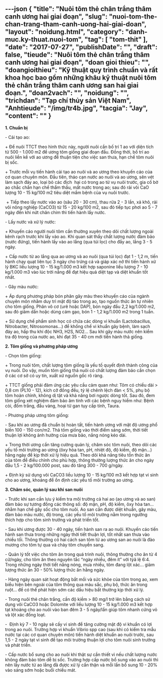 ---json
{
    "title": "Nuôi tôm thẻ chân trắng thâm canh ương hai giai đoạn",
    "slug": "nuoi-tom-the-chan-trang-tham-canh-uong-hai-giai-doan",
    "layout": "noidung.html",
    "category": "danh-muc.ky-thuat.nuoi-tom",
    "tag": [
        "tom-thit"
    ],
    "date": "2017-07-27",
    "publishDate": "",
    "draft": false,
    "tieude": "Nuôi tôm thẻ chân trắng thâm canh ương hai giai đoạn",
    "doan gioi thieu": "",
    "doangioithieu": "Kỹ thuật quy trình chuẩn và rất khoa học bao gồm những khâu kỹ thuật nuôi tôm thẻ chân trắng thâm canh ương san hai giai đoạn.",
    "doan2vach": "",
    "noidung": "",
    "trichdan": "Tạp chí thủy sản Việt Nam",
    "Anhtieude": "/img/tr4b.jpg",
    "tacgia": "Jay",
    "__content__": ""
}
---
<p><span style="font-size:14px"><strong>1. Chuẩn bị</strong></span></p>

<p><span style="font-size:14px">- Cải tạo ao:</span></p>

<p><span style="font-size:14px">+ Để nu&ocirc;i TTCT theo h&igrave;nh thức n&agrave;y, người nu&ocirc;i cần bố tr&iacute; 1 ao với diện t&iacute;ch từ 500 - 1.000 m2 để ương t&ocirc;m giống giai đoạn đầu. Đồng thời, bố tr&iacute; ao nu&ocirc;i liền kề với ao ương để thuận tiện cho việc san thưa, hạn chế t&ocirc;m nu&ocirc;i bị sốc.</span></p>

<p><span style="font-size:14px">+ Trước mỗi vụ tiến h&agrave;nh cải tạo ao nu&ocirc;i v&agrave; ao ương theo khuyến c&aacute;o của cơ quan chuy&ecirc;n m&ocirc;n. Đầu ti&ecirc;n, th&aacute;o cạn nước ao nu&ocirc;i v&agrave; ao ương, s&ecirc;n v&eacute;t l&agrave;m sạch đ&aacute;y ao, loại bỏ c&aacute;c địch&nbsp; hại c&oacute; trong ao từ vụ nu&ocirc;i trước, gia cố bờ ao chắc chắn hạn chế thẩm thấu, mất nước trong ao; sau đ&oacute; rải v&ocirc;i CaO lượng 10 - 15 kg/100 m2 ti&ecirc;u diệt mầm bệnh của vụ nu&ocirc;i trước.</span></p>

<p><span style="font-size:14px">&nbsp;+ Tiếp theo lấy nước v&agrave;o ao (s&acirc;u 20 - 30 cm), thau rửa 2 - 3 lần, xả kh&ocirc;, rải v&ocirc;i n&ocirc;ng nghiệp (CaCO3) từ 15 - 20 kg/100 m2, sau đ&oacute; tiếp tục phơi ao 5 - 7 ng&agrave;y đến khi nứt ch&acirc;n chim th&igrave; tiến h&agrave;nh lấy nước.</span></p>

<p><span style="font-size:14px">- Lấy nước v&agrave; xử l&yacute; nước:</span></p>

<p><span style="font-size:14px">+ Khuyến c&aacute;o người nu&ocirc;i t&ocirc;m cần thường xuy&ecirc;n theo d&otilde;i chất lượng ngo&agrave;i k&ecirc;nh rạch trước khi lấy v&agrave;o ao. Khi quan s&aacute;t thấy chất lượng nước đảm bảo (nước đứng), tiến h&agrave;nh lấy v&agrave;o ao lắng (qua t&uacute;i lọc) cho đầy ao, lắng 3 - 5 ng&agrave;y.</span></p>

<p><span style="font-size:14px">+ Cấp nước từ ao lắng qua ao ương v&agrave; ao nu&ocirc;i (qua t&uacute;i lọc) đạt 1 - 1,2 m, tiến h&agrave;nh chạy quạt li&ecirc;n tục 3 ng&agrave;y cho trứng c&aacute; v&agrave; gi&aacute;p x&aacute;c nở th&igrave; tiến h&agrave;nh xử l&yacute; BKC liều lượng 10 - 15 kg/1.000 m3 kết hợp saponine liều lượng 7 - 10 kg/1.000 m3 v&agrave;o l&uacute;c trời nắng để đạt hiệu quả diệt tạp v&agrave; diệt khuẩn tốt nhất.</span></p>

<p><span style="font-size:14px">- G&acirc;y m&agrave;u nước:</span></p>

<p><span style="font-size:14px">+ &Aacute;p dụng phương ph&aacute;p b&oacute;n ph&acirc;n g&acirc;y m&agrave;u theo khuyến c&aacute;o của ng&agrave;nh chuy&ecirc;n m&ocirc;n nhằm duy tr&igrave; mật độ tảo trong ao, tạo nguồn thức ăn tự nhi&ecirc;n cho t&ocirc;m giống. Ph&acirc;n v&ocirc; cơ (ur&ecirc; hoặc DAP), b&oacute;n ng&agrave;y đầu 2,2 kg/1.000 m2, sau đ&oacute; giảm dần hoặc d&ugrave;ng c&aacute;m gạo, b&oacute;n 1 - 1,2 kg/1.000 m2 trong 1 tuần.</span></p>

<p><span style="font-size:14px">+ Sử dụng chế phẩm sinh học c&oacute; chứa c&aacute;c d&ograve;ng vi khuẩn (Lactobacillus, Nitrobacter, Nitrosomonas&hellip;) để khống chế vi khuẩn g&acirc;y bệnh, l&agrave;m sạch đ&aacute;y ao, hấp thu kh&iacute; độc NH3, H2S, NO2&hellip; Sau khi g&acirc;y m&agrave;u nước n&ecirc;n kiểm tra độ trong của nước ao, khi đạt 35 - 40 cm mới tiến h&agrave;nh thả giống.</span></p>

<p><span style="font-size:14px"><strong>2. T&ocirc;m giống v&agrave; phương ph&aacute;p ương</strong></span></p>

<p><span style="font-size:14px">- Chọn t&ocirc;m giống:</span></p>

<p><span style="font-size:14px">+ Trong nu&ocirc;i t&ocirc;m, chất lượng t&ocirc;m giống l&agrave; yếu tố quyết định th&agrave;nh c&ocirc;ng của vụ nu&ocirc;i. Do vậy, muốn t&ocirc;m giống thả nu&ocirc;i c&oacute; chất lượng đảm bảo cần chọn ở c&aacute;c cơ sở c&oacute; uy t&iacute;n, xuất xứ nguồn gốc r&otilde; r&agrave;ng.</span></p>

<p><span style="font-size:14px">+ TTCT giống phải đảm ứng c&aacute;c y&ecirc;u cầu cảm quan như: T&ocirc;m c&oacute; chiều d&agrave;i &gt; 0,8 cm (PL10 - 12), k&iacute;ch cỡ đồng đều, tỷ lệ ch&ecirc;nh lệch đ&agrave;n &lt; 5%, phụ bộ t&ocirc;m ho&agrave;n chỉnh, kh&ocirc;ng dị tật v&agrave; khả năng bơi ngược d&ograve;ng tốt. Sau đ&oacute;, đem t&ocirc;m giống x&eacute;t nghiệm đảm bảo &acirc;m t&iacute;nh với c&aacute;c bệnh nguy hiểm như: Bệnh c&ograve;i, đốm trắng, đầu v&agrave;ng, hoại tử gan tụy cấp t&iacute;nh, Taura.</span></p>

<p><span style="font-size:14px">- Phương ph&aacute;p ương t&ocirc;m giống:</span></p>

<p><span style="font-size:14px">- Sau khi ao ương đ&atilde; chuẩn bị ho&agrave;n tất, tiến h&agrave;nh ương với mật độ ương phổ biến 100 - 150 con/m2. Thả t&ocirc;m giống v&agrave;o thời điểm s&aacute;ng sớm, thời tiết thuận lợi kh&ocirc;ng ảnh hưởng của mưa b&atilde;o, nắng n&oacute;ng k&eacute;o d&agrave;i.</span></p>

<p><span style="font-size:14px">+ Trong thời ương cần tăng cường quản l&yacute;, chăm s&oacute;c t&ocirc;m nu&ocirc;i, theo d&otilde;i c&aacute;c yếu tố m&ocirc;i trường ao ương (&ocirc;xy h&ograve;a tan, pH, nhiệt độ, độ kiềm, độ mặn...) hằng ng&agrave;y để kịp thời xử l&yacute; hiệu quả. Theo d&otilde;i khả năng ti&ecirc;u tốn thức ăn của t&ocirc;m để điều chỉnh cho ph&ugrave; hợp, th&ocirc;ng thường lượng thức ăn cho ng&agrave;y đầu 1,5 - 2 kg/100.000 post, sau đ&oacute; tăng 300 - 700 g/ng&agrave;y.</span></p>

<p><span style="font-size:14px">+ Định kỳ sử dụng v&ocirc;i CaCO3 liều lượng 10 - 15 kg/100 m3 kết hợp tạt vi sinh cho ao ương, kho&aacute;ng để ổn định c&aacute;c yếu tố m&ocirc;i trường ao ương.</span></p>

<p><span style="font-size:14px"><strong>3. Chăm s&oacute;c, quản l&yacute; sau khi san nu&ocirc;i</strong></span></p>

<p><span style="font-size:14px">- Trước khi san cần lưu &yacute; kiểm tra m&ocirc;i trường cả hai ao (ao ương v&agrave; ao san) đảm bảo sự tương đồng c&aacute;c th&ocirc;ng số: độ mặn, pH, độ kiềm, &ocirc;xy h&ograve;a tan... nhằm hạn chế g&acirc;y sốc cho t&ocirc;m nu&ocirc;i. Ao san cần được diệt khuẩn, g&acirc;y m&agrave;u, đảm bảo m&agrave;u nước, độ trong, c&aacute;c yếu tố m&ocirc;i trường nằm trong ngưỡng th&iacute;ch hợp cho t&ocirc;m sinh trưởng v&agrave; ph&aacute;t triển tốt.</span></p>

<p><span style="font-size:14px">- Sau khi ương được 30 - 40 ng&agrave;y, tiến h&agrave;nh san ra ao nu&ocirc;i. Khuyến c&aacute;o tiến h&agrave;nh san thưa trong những ng&agrave;y thời tiết thuận lợi, tốt nhất san thưa v&agrave;o chiều tối. Th&ocirc;ng thường c&oacute; hai c&aacute;ch san t&ocirc;m từ ao ương san ao nu&ocirc;i l&agrave; đ&agrave;o mương cho t&ocirc;m tự qua v&agrave; ch&agrave;y t&ocirc;m chuyển sang.</span></p>

<p><span style="font-size:14px">- Quản l&yacute; tốt việc cho t&ocirc;m ăn trong qu&aacute; tr&igrave;nh nu&ocirc;i, th&ocirc;ng thường cho ăn từ 4 cữ/ng&agrave;y, cho t&ocirc;m ăn theo nguy&ecirc;n tắc &ldquo;ng&agrave;y nhiều, đ&ecirc;m &iacute;t&rdquo; với tỷ&atilde; lệ 6:4. Trong những ng&agrave;y thời tiết nắng n&oacute;ng, mưa nhiều, t&ocirc;m đang lột x&aacute;c... giảm lượng thức ăn 30 - 50% lượng thức ăn hằng ng&agrave;y.</span></p>

<p><span style="font-size:14px">- H&agrave;ng ng&agrave;y quan s&aacute;t hoạt động bắt mồi v&agrave; sức khỏe của t&ocirc;m trong ao, xem biểu hiện b&ecirc;n ngo&agrave;i của t&ocirc;m th&ocirc;ng qua m&agrave;u sắc, phụ bộ, thức ăn trong ruột&hellip; để c&oacute; thể ph&aacute;t hiện sớm c&aacute;c dấu hiệu bất thường kịp thời xử l&yacute;.</span></p>

<p><span style="font-size:14px">- Trong nu&ocirc;i thẻ ch&acirc;n trắng, cần độ kiềm &gt; 80 mg/l trở l&ecirc;n bằng c&aacute;ch sử dụng v&ocirc;i CaCO3 hoặc Dolomite với liều lượng 10 - 15 kg/1.000 m3 kết hợp tạt kho&aacute;ng cho ao nu&ocirc;i v&agrave;o ban đ&ecirc;m 3 - 5 ng&agrave;y/lần gi&uacute;p t&ocirc;m nhanh cứng vỏ v&agrave; lột x&aacute;c đồng loạt.</span></p>

<p><span style="font-size:14px">-&nbsp; Định kỳ 7 - 10 ng&agrave;y sẽ cấy vi sinh để tăng cường mật độ vi khuẩn c&oacute; lợi trong ao nu&ocirc;i. Trường hợp vi khuẩn Vibrio spp cao (sau khi c&oacute; kiểm tra mẫu nước tại c&aacute;c cơ quan chuy&ecirc;n m&ocirc;n) tiến h&agrave;nh diệt khuẩn ao nu&ocirc;i trước, sau 1,5 - 2 ng&agrave;y tạt vi sinh để tạo m&ocirc;i trường thuận lợi cho t&ocirc;m nu&ocirc;i sinh trưởng v&agrave; ph&aacute;t triển.</span></p>

<p><span style="font-size:14px">- Cấp nước bổ sung cho ao nu&ocirc;i khi thật sự cần thiết v&igrave; nếu chất lượng nước kh&ocirc;ng đảm bảo t&ocirc;m dễ bị sốc. Trường hợp cấp nước bổ sung v&agrave;o ao nu&ocirc;i th&igrave; n&ecirc;n lấy nước từ ao lắng đ&atilde; được xử l&yacute; cẩn thận v&agrave; mỗi lần bổ sung 10 - 20% v&agrave;o s&aacute;ng sớm hoặc buổi chiều m&aacute;t.</span></p>
